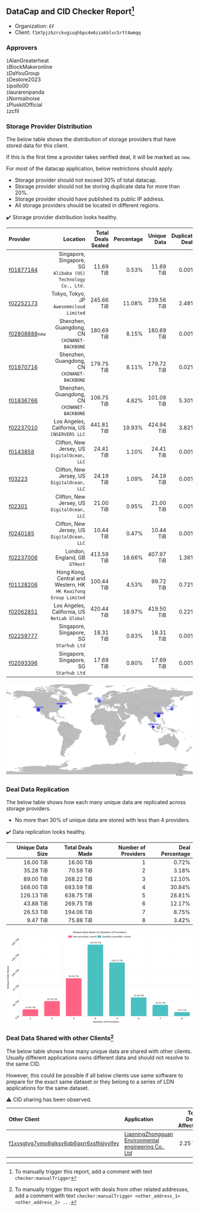 ## DataCap and CID Checker Report[^1]
 - Organization: `EF`
 - Client: `f1m7pjzbzrckvgiuqhbps4e6ziakblvc5rtt4wmqq`
### Approvers
`1`AlanGreaterheat<br/>`1`BlockMakeronline<br/>`1`DaYouGroup<br/>`1`Destore2023<br/>`1`ipollo00<br/>`1`laurarenpanda<br/>`1`Normalnoise<br/>`1`PluskitOfficial<br/>`1`zcfil

### Storage Provider Distribution
The below table shows the distribution of storage providers that have stored data for this client.

If this is the first time a provider takes verified deal, it will be marked as `new`.

For most of the datacap application, below restrictions should apply.
 - Storage provider should not exceed 30% of total datacap.
 - Storage provider should not be storing duplicate data for more than 20%.
 - Storage provider should have published its public IP address.
 - All storage providers should be located in different regions.

✔️ Storage provider distribution looks healthy.

| Provider                                                    |                                                           Location | Total Deals Sealed | Percentage | Unique Data | Duplicate Deals |
| :---------------------------------------------------------- | -----------------------------------------------------------------: | -----------------: | ---------: | ----------: | --------------: |
| [f01877184](https://filfox.info/en/address/f01877184)       |   Singapore, Singapore, SG<br/>`Alibaba (US) Technology Co., Ltd.` |          11.69 TiB |      0.53% |   11.69 TiB |           0.00% |
| [f02252173](https://filfox.info/en/address/f02252173)       |                        Tokyo, Tokyo, JP<br/>`Awesomecloud Limited` |         245.66 TiB |     11.08% |  239.56 TiB |           2.48% |
| [f02808888](https://filfox.info/en/address/f02808888)`new`  |                    Shenzhen, Guangdong, CN<br/>`CHINANET-BACKBONE` |         180.69 TiB |      8.15% |  180.69 TiB |           0.00% |
| [f01970716](https://filfox.info/en/address/f01970716)       |                    Shenzhen, Guangdong, CN<br/>`CHINANET-BACKBONE` |         179.75 TiB |      8.11% |  179.72 TiB |           0.02% |
| [f01836766](https://filfox.info/en/address/f01836766)       |                    Shenzhen, Guangdong, CN<br/>`CHINANET-BACKBONE` |         106.75 TiB |      4.82% |  101.09 TiB |           5.30% |
| [f02237010](https://filfox.info/en/address/f02237010)       |                    Los Angeles, California, US<br/>`CNSERVERS LLC` |         441.81 TiB |     19.93% |  424.94 TiB |           3.82% |
| [f0143858](https://filfox.info/en/address/f0143858)         |                    Clifton, New Jersey, US<br/>`DigitalOcean, LLC` |          24.41 TiB |      1.10% |   24.41 TiB |           0.00% |
| [f03223](https://filfox.info/en/address/f03223)             |                    Clifton, New Jersey, US<br/>`DigitalOcean, LLC` |          24.19 TiB |      1.09% |   24.19 TiB |           0.00% |
| [f02301](https://filfox.info/en/address/f02301)             |                    Clifton, New Jersey, US<br/>`DigitalOcean, LLC` |          21.00 TiB |      0.95% |   21.00 TiB |           0.00% |
| [f0240185](https://filfox.info/en/address/f0240185)         |                    Clifton, New Jersey, US<br/>`DigitalOcean, LLC` |          10.44 TiB |      0.47% |   10.44 TiB |           0.00% |
| [f02237006](https://filfox.info/en/address/f02237006)       |                                   London, England, GB<br/>`GTHost` |         413.59 TiB |     18.66% |  407.97 TiB |           1.36% |
| [f01128206](https://filfox.info/en/address/f01128206)       | Hong Kong, Central and Western, HK<br/>`HK Kwaifong Group Limited` |         100.44 TiB |      4.53% |   99.72 TiB |           0.72% |
| [f02062851](https://filfox.info/en/address/f02062851)       |                    Los Angeles, California, US<br/>`NetLab Global` |         420.44 TiB |     18.97% |  419.50 TiB |           0.22% |
| [f02259777](https://filfox.info/en/address/f02259777)       |                         Singapore, Singapore, SG<br/>`Starhub Ltd` |          18.31 TiB |      0.83% |   18.31 TiB |           0.00% |
| [f02093396](https://filfox.info/en/address/f02093396)       |                         Singapore, Singapore, SG<br/>`Starhub Ltd` |          17.69 TiB |      0.80% |   17.69 TiB |           0.00% |

<img src="https://raw.githubusercontent.com/data-preservation-programs/filplus-checker-assets/main/filecoin-project/filecoin-plus-large-datasets/issues/2094/1694999435365.png"/>

### Deal Data Replication
The below table shows how each many unique data are replicated across storage providers.

- No more than 30% of unique data are stored with less than 4 providers.

✔️ Data replication looks healthy.

| Unique Data Size | Total Deals Made | Number of Providers | Deal Percentage |
| ---------------: | ---------------: | ------------------: | --------------: |
|        16.00 TiB |        16.00 TiB |                   1 |           0.72% |
|        35.28 TiB |        70.59 TiB |                   2 |           3.18% |
|        89.00 TiB |       268.22 TiB |                   3 |          12.10% |
|       168.00 TiB |       683.59 TiB |                   4 |          30.84% |
|       126.13 TiB |       638.75 TiB |                   5 |          28.81% |
|        43.88 TiB |       269.75 TiB |                   6 |          12.17% |
|        26.53 TiB |       194.06 TiB |                   7 |           8.75% |
|         9.47 TiB |        75.88 TiB |                   8 |           3.42% |

<img src="https://raw.githubusercontent.com/data-preservation-programs/filplus-checker-assets/main/filecoin-project/filecoin-plus-large-datasets/issues/2094/1694999436057.png"/>

### Deal Data Shared with other Clients[^3]
The below table shows how many unique data are shared with other clients.
Usually different applications owns different data and should not resolve to the same CID.

However, this could be possible if all below clients use same software to prepare for the exact same dataset or they belong to a series of LDN applications for the same dataset.

⚠️ CID sharing has been observed.

| Other Client                                                                                                          | Application                                                                                                                           | Total Deals Affected | Unique CIDs | Approvers                                                           |
| :-------------------------------------------------------------------------------------------------------------------- | :------------------------------------------------------------------------------------------------------------------------------------ | -------------------: | ----------: | :------------------------------------------------------------------ |
| [f1xvsgtyg7ymo6giksv6qb6gxrr6xsfhjjjyylfey](https://filfox.info/en/address/f1xvsgtyg7ymo6giksv6qb6gxrr6xsfhjjjyylfey) | [LiaoningZhongguan Environmental engineering Co\., Ltd](https://github.com/filecoin-project/filecoin-plus-large-datasets/issues/2100) |             2.25 TiB |          19 | `2`DaYouGroup<br/>`1`maxvint<br/>`1`Normalnoise<br/>`1`woshidama323 |

[^1]: To manually trigger this report, add a comment with text `checker:manualTrigger`

[^2]: Deals from those addresses are combined into this report as they are specified with `checker:manualTrigger`

[^3]: To manually trigger this report with deals from other related addresses, add a comment with text `checker:manualTrigger <other_address_1> <other_address_2> ...`
